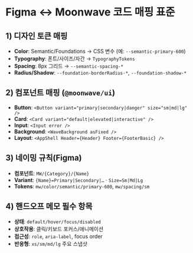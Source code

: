 # Figma ↔ Moonwave 코드 매핑 표준

## 1) 디자인 토큰 매핑

- **Color**: Semantic/Foundations → CSS 변수 (예: `--semantic-primary-600`)
- **Typography**: 폰트/사이즈/자간 → `TypographyTokens`
- **Spacing**: 8px 그리드 → `--semantic-spacing-*`
- **Radius/Shadow**: `--foundation-borderRadius-*`, `--foundation-shadow-*`

## 2) 컴포넌트 매핑 (`@moonwave/ui`)

- **Button**: `<Button variant="primary|secondary|danger" size="sm|md|lg" />`
- **Card**: `<Card variant="default|elevated|interactive" />`
- **Input**: `<Input error />`
- **Background**: `<WaveBackground asFixed />`
- **Layout**: `<AppShell Header={Header} Footer={FooterBasic} />`

## 3) 네이밍 규칙(Figma)

- **컴포넌트**: `MW/{Category}/{Name}`
- **Variant**: `{Name}=Primary|Secondary|…` · `Size=Sm|Md|Lg`
- **Tokens**: `mw/color/semantic/primary-600`, `mw/spacing/sm`

## 4) 핸드오프 메모 필수 항목

- **상태**: `default/hover/focus/disabled`
- **상호작용**: 클릭/키보드 포커스/애니메이션
- **접근성**: `role`, `aria-label`, focus order
- **반응형**: `xs/sm/md/lg` 주요 스냅샷
